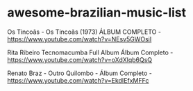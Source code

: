 # awesome-brazilian-music-list

Os Tincoãs - Os Tincoãs (1973) ÁLBUM COMPLETO - https://www.youtube.com/watch?v=NEsv5GWOsiI

Rita Ribeiro Tecnomacumba Full Album Álbum Completo - https://www.youtube.com/watch?v=oXdXlqb6QsQ

Renato Braz - Outro Quilombo - Álbum Completo - https://www.youtube.com/watch?v=EkdIEfxMFFc


